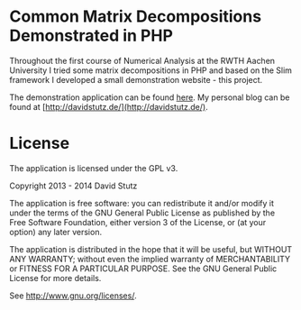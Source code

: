 # Common Matrix Decompositions Demonstrated in PHP

Throughout the first course of Numerical Analysis at the RWTH Aachen University I tried some matrix decompositions in PHP and based on the Slim framework I developed a small demonstration website - this project.

The demonstration application can be found [here](http://davidstutz.de/matrix-decompositions/matrix-decompositions). My personal blog can be found at [http://davidstutz.de/](http://davidstutz.de/).

# License

The application is licensed under the GPL v3.

Copyright 2013 - 2014 David Stutz

The application is free software: you can redistribute it and/or modify
it under the terms of the GNU General Public License as published by
the Free Software Foundation, either version 3 of the License, or
(at your option) any later version.

The application is distributed in the hope that it will be useful,
but WITHOUT ANY WARRANTY; without even the implied warranty of
MERCHANTABILITY or FITNESS FOR A PARTICULAR PURPOSE. See the
GNU General Public License for more details.

See <http://www.gnu.org/licenses/>.
